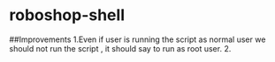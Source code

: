 # roboshop-shell
 
##Improvements
1.Even if user is running the script as normal user we should not run the script , it should say to run as root user.
2.